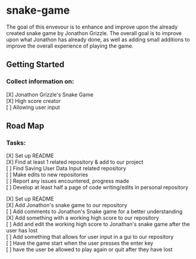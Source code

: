 # snake-game
The goal of this envevour is to enhance and improve upon the already created snake game by Jonathon Grizzle. The overall goal is to
improve upon what Jonathon has already done, as well as adding small additions to improve the overall experience of playing the game.

## Getting Started

### Collect information on:

[X] Jonathon Grizzle's Snake Game  
[X] High score creator  
[ ] Allowing user input  

## Road Map

### Tasks:

 [X] Set up README  
 [X] Find at least 1 related repository & add to our project  
 [ ] Find Saving User Data Input related repository  
 [ ] Make edits to new repositories  
 [ ] Report any issues encountered, progress made  
 [ ] Develop at least half a page of code writing/edits in personal repository  
 
[X] Set up README  
[X] Add Jonathon's snake game to our repository		
[ ] Add comments to Jonathon's Snake game for a better understanding		
[X] Add something with a working high score to our repository		
[ ] Add and edit the working high score to Jonathan's snake game after the user has lost		
[ ] Add something that allows for user input in a gui to our repository 	
[ ] Have the game start when the user presses the enter key		
[ ] have the user be allowed to play again or quit after they have lost		
